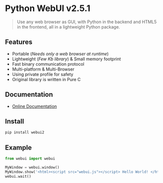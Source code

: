 # Python WebUI v2.5.1

> Use any web browser as GUI, with Python in the backend and HTML5 in the frontend, all in a lightweight Python package.

## Features

- Portable (*Needs only a web browser at runtime*)
- Lightweight (*Few Kb library*) & Small memory footprint
- Fast binary communication protocol
- Multi-platform & Multi-Browser
- Using private profile for safety
- Original library is written in Pure C

## Documentation

* [Online Documentation](https://webui.me/docs/#/python_api)

## Install

```sh
pip install webui2
```

## Example

```python
from webui import webui

MyWindow = webui.window()
MyWindow.show('<html><script src="webui.js"></script> Hello World! </html>')
webui.wait()
```
